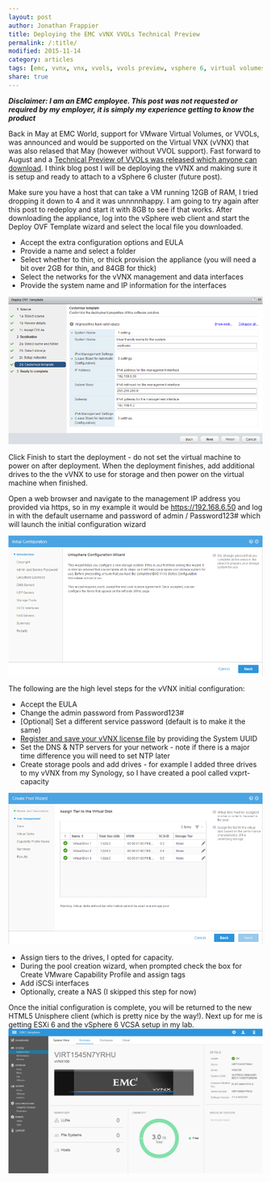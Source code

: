```yaml
---
layout: post
author: Jonathan Frappier
title: Deploying the EMC vVNX VVOLs Technical Preview
permalink: /:title/
modified: 2015-11-14
category: articles
tags: [emc, vvnx, vnx, vvols, vvols preview, vsphere 6, virtual volumes]
share: true
---
```

<em>**Disclaimer: I am an EMC employee. This post was not requested or required by my employer, it is simply my experience getting to know the product**</em>

Back in May at EMC World, support for VMware Virtual Volumes, or VVOLs, was announced and would be supported on the Virtual VNX (vVNX) that was also relased that May (however without VVOL support). Fast forward to August and a <a href="https://www.emc.com/products-solutions/trial-software-download/vvols.htm" target="_blank">Technical Preview of VVOLs was released which anyone can download</a>. I think blog post I will be deploying the vVNX and making sure it is setup and ready to attach to a vSphere 6 cluster (future post).

Make sure you have a host that can take a VM running 12GB of RAM, I tried dropping it down to 4 and it was unnnnnhappy. I am going to try again after this post to redeploy and start it with 8GB to see if that works. After downloading the appliance, log into the vSphere web client and start the Deploy OVF Template wizard and select the local file you downloaded.
<ul>
	<li>Accept the extra configuration options and EULA</li>
	<li>Provide a name and select a folder</li>
	<li>Select whether to thin, or thick provision the appliance (you will need a bit over 2GB for thin, and 84GB for thick)</li>
	<li>Select the networks for the vVNX management and data interfaces</li>
	<li>Provide the system name and IP information for the interfaces</li>
</ul>
<img src="/images/fulls/mgmt-vvnx-ip-ovf.png" class="fit image">

Click Finish to start the deployment - do not set the virtual machine to power on after deployment. When the deployment finishes, add additional drives to the the vVNX to use for storage and then power on the virtual machine when finished.

Open a web browser and navigate to the management IP address you provided via https, so in my example it would be https://192.168.6.50 and log in with the default username and password of admin / Password123# which will launch the initial configuration wizard

<img src="/images/fulls/vvnx-initial-configuration.png" class="fit image">

The following are the high level steps for the vVNX initial configuration:
<ul>
	<li>Accept the EULA</li>
	<li>Change the admin password from Password123#</li>
	<li>[Optional] Set a different service password (default is to make it the same)</li>
	<li><a href="https://www.emc.com/auth/elmeval.htm" target="_blank">Register and save your vVNX license file</a> by providing the System UUID</li>
	<li>Set the DNS &amp; NTP servers for your network - note if there is a major time difference you will need to set NTP later</li>
	<li>Create storage pools and add drives - for example I added three drives to my vVNX from my Synology, so I have created a pool called vxprt-capacity</li>
</ul>
<img src="/images/fulls/vvnx-drives.png" class="fit image">
<ul>
	<li>Assign tiers to the drives, I opted for capacity.</li>
	<li>During the pool creation wizard, when prompted check the box for Create VMware Capability Profile and assign tags</li>
	<li>Add iSCSi interfaces</li>
	<li>Optionally, create a NAS (I skipped this step for now)</li>
</ul>
Once the initial configuration is complete, you will be returned to the new HTML5 Unisphere client (which is pretty nice by the way!). Next up for me is getting ESXi 6 and the vSphere 6 VCSA setup in my lab.

<img src="/images/fulls/vvnx-dashboard.png" class="fit image">